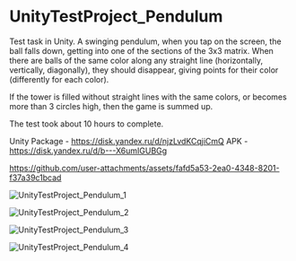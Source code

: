 # UnityTestProject_Pendulum

Test task in Unity. A swinging pendulum, when you tap on the screen, the ball falls down, getting into one of the sections of the 3x3 matrix. When there are balls of the same color along any straight line (horizontally, vertically, diagonally), they should disappear, giving points for their color (differently for each color).

If the tower is filled without straight lines with the same colors, or becomes more than 3 circles high, then the game is summed up.

The test took about 10 hours to complete.

Unity Package - https://disk.yandex.ru/d/njzLvdKCqjiCmQ
APK - https://disk.yandex.ru/d/b---X6umIGUBGg


https://github.com/user-attachments/assets/fafd5a53-2ea0-4348-8201-f37a39c1bcad

![UnityTestProject_Pendulum_1](https://github.com/user-attachments/assets/e9a2c3ea-0de0-4f7c-bf5a-f9d0c37ad7df)

![UnityTestProject_Pendulum_2](https://github.com/user-attachments/assets/d050aa28-2000-4206-b3fc-fb4b4b4a00a2)

![UnityTestProject_Pendulum_3](https://github.com/user-attachments/assets/2e6834ca-2246-4663-833f-6a3742369931)

![UnityTestProject_Pendulum_4](https://github.com/user-attachments/assets/dc348707-1eef-4b2a-9d4c-5a5d225914f6)

